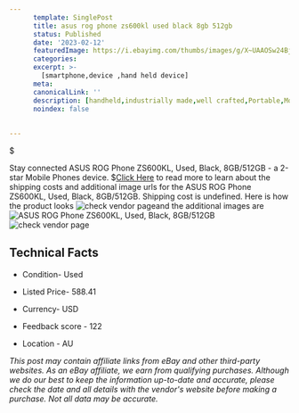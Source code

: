 ```yaml
---
      template: SinglePost
      title: asus rog phone zs600kl used black 8gb 512gb
      status: Published
      date: '2023-02-12'
      featuredImage: https://i.ebayimg.com/thumbs/images/g/X~UAAOSw24Bj3xmU/s-l225.jpg
      categories: 
      excerpt: >-
        [smartphone,device ,hand held device]
      meta:
      canonicalLink: ''
      description: [handheld,industrially made,well crafted,Portable,Mobile,Compact,Convenient,Lightweight,Maneuverable,Man-portable,Miniature,Carriable,Hand-held,Light,Holdable,Transportable,Mobile device,Pocket-sized,On-the-go,Wireless,Cordless,Compact size,Convenient size, smartphone,device ,hand held device]
      noindex: false
      
        
---
```

$

Stay connected ASUS ROG Phone ZS600KL, Used, Black, 8GB/512GB - a 2-star Mobile Phones device.
$[Click Here](https://www.ebay.com/itm/125767851528?hash=item1d48591e08%3Ag%3AX%7EUAAOSw24Bj3xmU&mkevt=1&mkcid=1&mkrid=711-53200-19255-0&campid=%253CePNCampaignId%253E&customid=%253CreferenceId%253E&toolid=10049) to read more to learn about the shipping costs and additional image urls for the ASUS ROG Phone ZS600KL, Used, Black, 8GB/512GB. Shipping cost is undefined. Here is how the product looks ![check vendor page](https://i.ebayimg.com/thumbs/images/g/X~UAAOSw24Bj3xmU/s-l225.jpg)and the additional images are![ASUS ROG Phone ZS600KL, Used, Black, 8GB/512GB](https://i.ebayimg.com/images/g/X~UAAOSw24Bj3xmU/s-l1600.jpg)![check vendor page](https://origin-galleryplus.ebayimg.com/ws/web/125767851528_2_0_1/225x225.jpg,https://origin-galleryplus.ebayimg.com/ws/web/125767851528_3_0_1/225x225.jpg,https://origin-galleryplus.ebayimg.com/ws/web/125767851528_4_0_1/225x225.jpg,https://origin-galleryplus.ebayimg.com/ws/web/125767851528_5_0_1/225x225.jpg,https://origin-galleryplus.ebayimg.com/ws/web/125767851528_6_0_1/225x225.jpg)



 ## Technical Facts 



     
      

 - Condition- Used 


      

 - Listed Price- 588.41 


      

 - Currency- USD 


      

 - Feedback score - 122 


      

 - Location - AU 


      
      

 *_This post may contain affiliate links from eBay and other third-party websites. As an eBay affiliate, we earn from qualifying purchases. Although we do our best to keep the information up-to-date and accurate, please check the date and all details with the vendor's website before making a purchase. Not all data may be accurate._*






